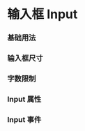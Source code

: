 <script setup lang="ts">
  // TODO:文档待完善
  import props from "../example/input/props.ts";
  import events from "../example/input/events.ts";
</script>

# 输入框 Input

### 基础用法
<demo-block src="example/input/basic"></demo-block>

### 输入框尺寸
<demo-block src="example/input/size"></demo-block>

### 字数限制
<demo-block src="example/input/limit"></demo-block>


### Input 属性
<table-block type="props" :data="props"></table-block>

### Input 事件
<table-block type="events" :data="events"></table-block>